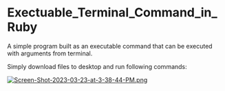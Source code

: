 # Exectuable_Terminal_Command_in_Ruby
A simple program built as an executable command that can be executed with arguments from terminal.

Simply download files to desktop and run following commands:

[![Screen-Shot-2023-03-23-at-3-38-44-PM.png](https://i.postimg.cc/xCW888Lm/Screen-Shot-2023-03-23-at-3-38-44-PM.png)](https://postimg.cc/S2fktyTQ)
